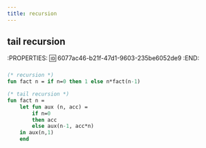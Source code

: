 ```yaml
---
title: recursion
---
```


## tail recursion
:PROPERTIES:
:id: 6077ac46-b21f-47d1-9603-235be6052de9
:END:
###
```sml
(* recursion *)
fun fact n = if n=0 then 1 else n*fact(n-1)

(* tail recursion *)
fun fact n = 
	let fun aux (n, acc) = 
    	if n=0
        then acc
        else aux(n-1, acc*n)
	in aux(n,1)
  	end
```